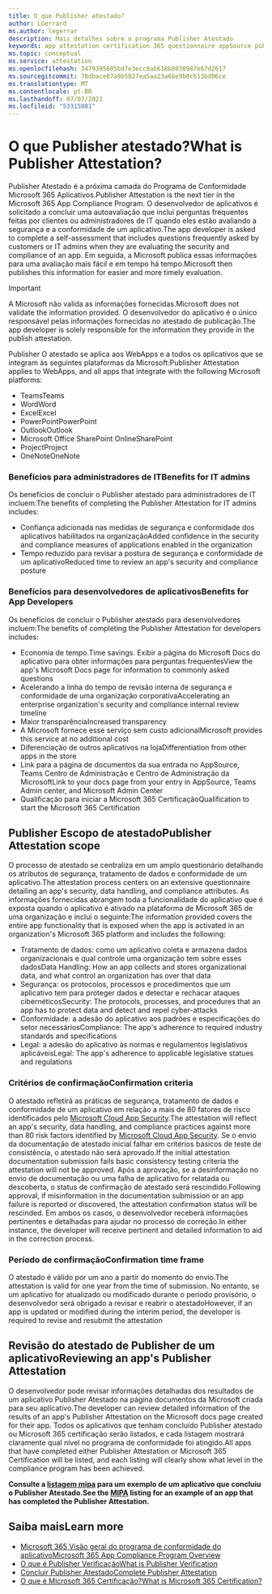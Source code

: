```yaml
---
title: O que Publisher atestado?
author: LGerrard
ms.author: legerrar
description: Mais detalhes sobre o programa Publisher Atestado
keywords: app attestation certification 365 questionnaire appSource publisher
ms.topic: conceptual
ms.service: attestation
ms.openlocfilehash: 3479395605bd7e3ecc0ab618b8030987e67d2617
ms.sourcegitcommit: 78dbace87a9b5027ea5aa23a6be9b8c613bd06ce
ms.translationtype: MT
ms.contentlocale: pt-BR
ms.lasthandoff: 07/07/2021
ms.locfileid: "53315081"
---
```

# <a name="what-is-publisher-attestation"></a><span data-ttu-id="a0c7c-104">O que Publisher atestado?</span><span class="sxs-lookup"><span data-stu-id="a0c7c-104">What is Publisher Attestation?</span></span>

<span data-ttu-id="a0c7c-105">Publisher Atestado é a próxima camada do Programa de Conformidade Microsoft 365 Aplicativos.</span><span class="sxs-lookup"><span data-stu-id="a0c7c-105">Publisher Attestation is the next tier in the Microsoft 365 App Compliance Program.</span></span> <span data-ttu-id="a0c7c-106">O desenvolvedor de aplicativos é solicitado a concluir uma autoavaliação que inclui perguntas frequentes feitas por clientes ou administradores de IT quando eles estão avaliando a segurança e a conformidade de um aplicativo.</span><span class="sxs-lookup"><span data-stu-id="a0c7c-106">The app developer is asked to complete a self-assessment that includes questions frequently asked by customers or IT admins when they are evaluating the security and compliance of an app.</span></span> <span data-ttu-id="a0c7c-107">Em seguida, a Microsoft publica essas informações para uma avaliação mais fácil e em tempo há tempo.</span><span class="sxs-lookup"><span data-stu-id="a0c7c-107">Microsoft then publishes this information for easier and more timely evaluation.</span></span>

> [!IMPORTANT]
> <span data-ttu-id="a0c7c-108">A Microsoft não valida as informações fornecidas.</span><span class="sxs-lookup"><span data-stu-id="a0c7c-108">Microsoft does not validate the information provided.</span></span> <span data-ttu-id="a0c7c-109">O desenvolvedor do aplicativo é o único responsável pelas informações fornecidas no atestado de publicação.</span><span class="sxs-lookup"><span data-stu-id="a0c7c-109">The app developer is solely responsible for the information they provide in the publish attestation.</span></span> 

<span data-ttu-id="a0c7c-110">Publisher O atestado se aplica aos WebApps e a todos os aplicativos que se integram às seguintes plataformas da Microsoft:</span><span class="sxs-lookup"><span data-stu-id="a0c7c-110">Publisher Attestation applies to WebApps, and all apps that integrate with the following Microsoft platforms:</span></span>
- <span data-ttu-id="a0c7c-111">Teams</span><span class="sxs-lookup"><span data-stu-id="a0c7c-111">Teams</span></span>
- <span data-ttu-id="a0c7c-112">Word</span><span class="sxs-lookup"><span data-stu-id="a0c7c-112">Word</span></span>
- <span data-ttu-id="a0c7c-113">Excel</span><span class="sxs-lookup"><span data-stu-id="a0c7c-113">Excel</span></span>
- <span data-ttu-id="a0c7c-114">PowerPoint</span><span class="sxs-lookup"><span data-stu-id="a0c7c-114">PowerPoint</span></span> 
- <span data-ttu-id="a0c7c-115">Outlook</span><span class="sxs-lookup"><span data-stu-id="a0c7c-115">Outlook</span></span>
- <span data-ttu-id="a0c7c-116">Microsoft Office SharePoint Online</span><span class="sxs-lookup"><span data-stu-id="a0c7c-116">SharePoint</span></span>
- <span data-ttu-id="a0c7c-117">Project</span><span class="sxs-lookup"><span data-stu-id="a0c7c-117">Project</span></span>
- <span data-ttu-id="a0c7c-118">OneNote</span><span class="sxs-lookup"><span data-stu-id="a0c7c-118">OneNote</span></span>

### <a name="benefits-for-it-admins"></a><span data-ttu-id="a0c7c-119">Benefícios para administradores de IT</span><span class="sxs-lookup"><span data-stu-id="a0c7c-119">Benefits for IT admins</span></span>
<span data-ttu-id="a0c7c-120">Os benefícios de concluir o Publisher atestado para administradores de IT incluem:</span><span class="sxs-lookup"><span data-stu-id="a0c7c-120">The benefits of completing the Publisher Attestation for IT admins includes:</span></span>
-   <span data-ttu-id="a0c7c-121">Confiança adicionada nas medidas de segurança e conformidade dos aplicativos habilitados na organização</span><span class="sxs-lookup"><span data-stu-id="a0c7c-121">Added confidence in the security and compliance measures of applications enabled in the organization</span></span>
-   <span data-ttu-id="a0c7c-122">Tempo reduzido para revisar a postura de segurança e conformidade de um aplicativo</span><span class="sxs-lookup"><span data-stu-id="a0c7c-122">Reduced time to review an app's security and compliance posture</span></span>

### <a name="benefits-for-app-developers"></a><span data-ttu-id="a0c7c-123">Benefícios para desenvolvedores de aplicativos</span><span class="sxs-lookup"><span data-stu-id="a0c7c-123">Benefits for App Developers</span></span> 
<span data-ttu-id="a0c7c-124">Os benefícios de concluir o Publisher atestado para desenvolvedores incluem:</span><span class="sxs-lookup"><span data-stu-id="a0c7c-124">The benefits of completing the Publisher Attestation for developers includes:</span></span> 
-   <span data-ttu-id="a0c7c-125">Economia de tempo.</span><span class="sxs-lookup"><span data-stu-id="a0c7c-125">Time savings.</span></span> <span data-ttu-id="a0c7c-126">Exibir a página do Microsoft Docs do aplicativo para obter informações para perguntas frequentes</span><span class="sxs-lookup"><span data-stu-id="a0c7c-126">View the app's Microsoft Docs page for information to commonly asked questions</span></span>
-   <span data-ttu-id="a0c7c-127">Acelerando a linha do tempo de revisão interna de segurança e conformidade de uma organização corporativa</span><span class="sxs-lookup"><span data-stu-id="a0c7c-127">Accelerating an enterprise organization's security and compliance internal review timeline</span></span>
-   <span data-ttu-id="a0c7c-128">Maior transparência</span><span class="sxs-lookup"><span data-stu-id="a0c7c-128">Increased transparency</span></span>
- <span data-ttu-id="a0c7c-129">A Microsoft fornece esse serviço sem custo adicional</span><span class="sxs-lookup"><span data-stu-id="a0c7c-129">Microsoft provides this service at no additional cost</span></span>
-   <span data-ttu-id="a0c7c-130">Diferenciação de outros aplicativos na loja</span><span class="sxs-lookup"><span data-stu-id="a0c7c-130">Differentiation from other apps in the store</span></span>
-   <span data-ttu-id="a0c7c-131">Link para a página de documentos da sua entrada no AppSource, Teams Centro de Administração e Centro de Administração da Microsoft</span><span class="sxs-lookup"><span data-stu-id="a0c7c-131">Link to your docs page from your entry in AppSource, Teams Admin center, and Microsoft Admin Center</span></span>
-   <span data-ttu-id="a0c7c-132">Qualificação para iniciar a Microsoft 365 Certificação</span><span class="sxs-lookup"><span data-stu-id="a0c7c-132">Qualification to start the Microsoft 365 Certification</span></span>


## <a name="publisher-attestation-scope"></a><span data-ttu-id="a0c7c-133">Publisher Escopo de atestado</span><span class="sxs-lookup"><span data-stu-id="a0c7c-133">Publisher Attestation scope</span></span>

<span data-ttu-id="a0c7c-134">O processo de atestado se centraliza em um amplo questionário detalhando os atributos de segurança, tratamento de dados e conformidade de um aplicativo.</span><span class="sxs-lookup"><span data-stu-id="a0c7c-134">The attestation process centers on an extensive questionnaire detailing an app's security, data handling, and compliance attributes.</span></span> <span data-ttu-id="a0c7c-135">As informações fornecidas abrangem toda a funcionalidade do aplicativo que é exposta quando o aplicativo é ativado na plataforma de Microsoft 365 de uma organização e inclui o seguinte:</span><span class="sxs-lookup"><span data-stu-id="a0c7c-135">The information provided covers the entire app functionality that is exposed when the app is activated in an organization's Microsoft 365 platform and includes the following:</span></span>

- <span data-ttu-id="a0c7c-136">Tratamento de dados: como um aplicativo coleta e armazena dados organizacionais e qual controle uma organização tem sobre esses dados</span><span class="sxs-lookup"><span data-stu-id="a0c7c-136">Data Handling: How an app collects and stores organizational data, and what control an organization has over that data</span></span>
- <span data-ttu-id="a0c7c-137">Segurança: os protocolos, processos e procedimentos que um aplicativo tem para proteger dados e detectar e rechacar ataques cibernéticos</span><span class="sxs-lookup"><span data-stu-id="a0c7c-137">Security: The protocols, processes, and procedures that an app has to protect data and detect and repel cyber-attacks</span></span>
- <span data-ttu-id="a0c7c-138">Conformidade: a adesão do aplicativo aos padrões e especificações do setor necessários</span><span class="sxs-lookup"><span data-stu-id="a0c7c-138">Compliance: The app's adherence to required industry standards and specifications</span></span>
- <span data-ttu-id="a0c7c-139">Legal: a adesão do aplicativo às normas e regulamentos legislativos aplicáveis</span><span class="sxs-lookup"><span data-stu-id="a0c7c-139">Legal: The app's adherence to applicable legislative statues and regulations</span></span>

### <a name="confirmation-criteria"></a><span data-ttu-id="a0c7c-140">Critérios de confirmação</span><span class="sxs-lookup"><span data-stu-id="a0c7c-140">Confirmation criteria</span></span>

<span data-ttu-id="a0c7c-141">O atestado refletirá as práticas de segurança, tratamento de dados e conformidade de um aplicativo em relação a mais de 80 fatores de risco identificados pelo [Microsoft Cloud App Security](https://www.microsoft.com/microsoft-365/enterprise-mobility-security/cloud-app-security).</span><span class="sxs-lookup"><span data-stu-id="a0c7c-141">The attestation will reflect an app's security, data handling, and compliance practices against more than 80 risk factors identified by [Microsoft Cloud App Security](https://www.microsoft.com/microsoft-365/enterprise-mobility-security/cloud-app-security).</span></span> <span data-ttu-id="a0c7c-142">Se o envio da documentação de atestado inicial falhar em critérios básicos de teste de consistência, o atestado não será aprovado.</span><span class="sxs-lookup"><span data-stu-id="a0c7c-142">If the initial attestation documentation submission fails basic consistency testing criteria the attestation will not be approved.</span></span> <span data-ttu-id="a0c7c-143">Após a aprovação, se a desinformação no envio de documentação ou uma falha de aplicativo for relatada ou descoberta, o status de confirmação de atestado será rescindido.</span><span class="sxs-lookup"><span data-stu-id="a0c7c-143">Following approval, if misinformation in the documentation submission or an app failure is reported or discovered, the attestation confirmation status will be rescinded.</span></span> <span data-ttu-id="a0c7c-144">Em ambos os casos, o desenvolvedor receberá informações pertinentes e detalhadas para ajudar no processo de correção.</span><span class="sxs-lookup"><span data-stu-id="a0c7c-144">In either instance, the developer will receive pertinent and detailed information to aid in the correction process.</span></span>

### <a name="confirmation-time-frame"></a><span data-ttu-id="a0c7c-145">Período de confirmação</span><span class="sxs-lookup"><span data-stu-id="a0c7c-145">Confirmation time frame</span></span>

<span data-ttu-id="a0c7c-146">O atestado é válido por um ano a partir do momento do envio.</span><span class="sxs-lookup"><span data-stu-id="a0c7c-146">The attestation is valid for one year from the time of submission.</span></span> <span data-ttu-id="a0c7c-147">No entanto, se um aplicativo for atualizado ou modificado durante o período provisório, o desenvolvedor será obrigado a revisar e reabrir o atestado</span><span class="sxs-lookup"><span data-stu-id="a0c7c-147">However, if an app is updated or modified during the interim period, the developer is required to revise and resubmit the attestation</span></span>

## <a name="reviewing-an-apps-publisher-attestation"></a><span data-ttu-id="a0c7c-148">Revisão do atestado de Publisher de um aplicativo</span><span class="sxs-lookup"><span data-stu-id="a0c7c-148">Reviewing an app's Publisher Attestation</span></span>

<span data-ttu-id="a0c7c-149">O desenvolvedor pode revisar informações detalhadas dos resultados de um aplicativo Publisher Atestado na página documentos da Microsoft criada para seu aplicativo.</span><span class="sxs-lookup"><span data-stu-id="a0c7c-149">The developer can review detailed information of the results of an app's Publisher Attestation on the Microsoft docs page created for their app.</span></span> <span data-ttu-id="a0c7c-150">Todos os aplicativos que tenham concluído Publisher atestado ou Microsoft 365 certificação serão listados, e cada listagem mostrará claramente qual nível no programa de conformidade foi atingido.</span><span class="sxs-lookup"><span data-stu-id="a0c7c-150">All apps that have completed either Publisher Attestation or Microsoft 365 Certification will be listed, and each listing will clearly show what level in the compliance program has been achieved.</span></span>

<span data-ttu-id="a0c7c-151">**Consulte a [listagem mipa](https://docs.microsoft.com/microsoft-365-app-certification/teams/iglobe-mipa-your-personal-assistant?pivots=mcas) para um exemplo de um aplicativo que concluiu o Publisher Atestado.**</span><span class="sxs-lookup"><span data-stu-id="a0c7c-151">**See the [MIPA](https://docs.microsoft.com/microsoft-365-app-certification/teams/iglobe-mipa-your-personal-assistant?pivots=mcas) listing for an example of an app that has completed the Publisher Attestation.**</span></span> 

## <a name="learn-more"></a><span data-ttu-id="a0c7c-152">Saiba mais</span><span class="sxs-lookup"><span data-stu-id="a0c7c-152">Learn more</span></span>

* [<span data-ttu-id="a0c7c-153">Microsoft 365 Visão geral do programa de conformidade do aplicativo</span><span class="sxs-lookup"><span data-stu-id="a0c7c-153">Microsoft 365 App Compliance Program Overview</span></span>](~/overview.md)
* [<span data-ttu-id="a0c7c-154">O que é Publisher Verificação</span><span class="sxs-lookup"><span data-stu-id="a0c7c-154">What is Publisher Verification</span></span>](https://docs.microsoft.com/azure/active-directory/develop/publisher-verification-overview)
* [<span data-ttu-id="a0c7c-155">Concluir Publisher Atestado</span><span class="sxs-lookup"><span data-stu-id="a0c7c-155">Complete Publisher Attestation</span></span>](~/docs/attestation.md)  
* [<span data-ttu-id="a0c7c-156">O que é Microsoft 365 Certificação?</span><span class="sxs-lookup"><span data-stu-id="a0c7c-156">What is Microsoft 365 Certification? </span></span>](~/docs/enterprise-app-certification-guide.md)
